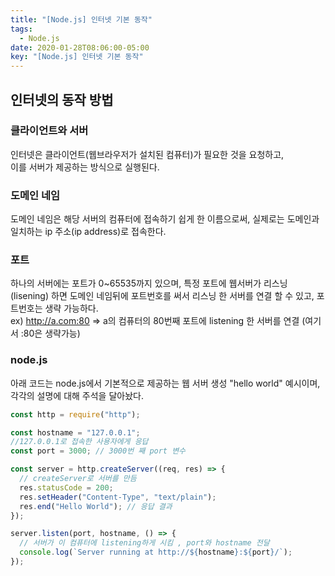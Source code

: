 ```yaml
---
title: "[Node.js] 인터넷 기본 동작"
tags:
  - Node.js
date: 2020-01-28T08:06:00-05:00
key: "[Node.js] 인터넷 기본 동작"
---
```


## 인터넷의 동작 방법

### 클라이언트와 서버

인터넷은 클라이언트(웹브라우저가 설치된 컴퓨터)가 필요한 것을 요청하고,<br>
이를 서버가 제공하는 방식으로 실행된다.<br>

### 도메인 네임

도메인 네임은 해당 서버의 컴퓨터에 접속하기 쉽게 한 이름으로써, 실제로는 도메인과 일치하는 ip 주소(ip address)로 접속한다.<br>

### 포트

하나의 서버에는 포트가 0~65535까지 있으며, 특정 포트에 웹서버가 리스닝(lisening) 하면 도메인 네임뒤에 포트번호를 써서 리스닝 한 서버를 연결 할 수 있고, 포트번호는 생략 가능하다.<br>
ex) http://a.com:80 => a의 컴퓨터의 80번째 포트에 listening 한 서버를 연결 (여기서 :80은 생략가능)<br>

### node.js

아래 코드는 node.js에서 기본적으로 제공하는 웹 서버 생성 "hello world" 예시이며, 각각의 설명에 대해 주석을 달아놨다.<br>

```javascript
const http = require("http");

const hostname = "127.0.0.1";
//127.0.0.1로 접속한 사용자에게 응답
const port = 3000; // 3000번 째 port 변수

const server = http.createServer((req, res) => {
  // createServer로 서버를 만듬
  res.statusCode = 200;
  res.setHeader("Content-Type", "text/plain");
  res.end("Hello World"); // 응답 결과
});

server.listen(port, hostname, () => {
  // 서버가 이 컴퓨터에 listening하게 시킴 , port와 hostname 전달
  console.log(`Server running at http://${hostname}:${port}/`);
});
```
